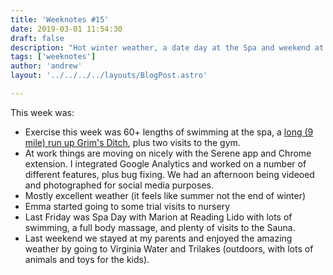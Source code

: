 ```yaml
---
title: 'Weeknotes #15'
date: 2019-03-01 11:54:30
draft: false
description: "Hot winter weather, a date day at the Spa and weekend at the parents were followed by an exciting week of Electron development."
tags: ['weeknotes']
author: 'andrew'
layout: '../../../../layouts/BlogPost.astro'

---
```

This week was:

*   Exercise this week was 60+ lengths of swimming at the spa, a [long (9 mile) run up Grim's Ditch](https://www.strava.com/activities/2174886281), plus two visits to the gym.
*   At work things are moving on nicely with the Serene app and Chrome extension. I integrated Google Analytics and worked on a number of different features, plus bug fixing. We had an afternoon being videoed and photographed for social media purposes.
*   Mostly excellent weather (it feels like summer not the end of winter)
*   Emma started going to some trial visits to nursery
*   Last Friday was Spa Day with Marion at Reading Lido with lots of swimming, a full body massage, and plenty of visits to the Sauna.
*   Last weekend we stayed at my parents and enjoyed the amazing weather by going to Virginia Water and Trilakes (outdoors, with lots of animals and toys for the kids).
